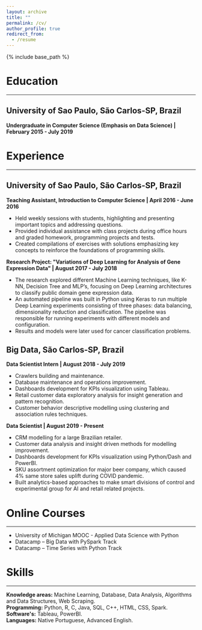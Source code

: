 ```yaml
---
layout: archive
title: ""
permalink: /cv/
author_profile: true
redirect_from:
  - /resume
---
```


{% include base_path %}

Education
=========
_________
## University of Sao Paulo, São Carlos-SP, Brazil
**Undergraduate in Computer Science (Emphasis on Data Science) | February 2015 - July 2019**

Experience
==========
__________
## University of Sao Paulo, São Carlos-SP, Brazil
**Teaching Assistant, Introduction to Computer Science | April 2016 - June 2016**
* Held weekly sessions with students, highlighting and presenting important topics and addressing questions.
* Provided individual assistance with class projects during office hours and graded homework, programming projects and tests.
* Created compilations of exercises with solutions emphasizing key concepts to reinforce the foundations of programming skills.

**Research Project: "Variations of Deep Learning for Analysis of Gene Expression Data" | August 2017 - July 2018**
* The research explored different Machine Learning techniques, like K-NN, Decision Tree and MLP’s, focusing on Deep
Learning architectures to classify public domain gene expression data.
* An automated pipeline was built in Python using Keras to run multiple Deep Learning experiments consisting of three phases:
data balancing, dimensionality reduction and classification. The pipeline was responsible for running experiments with different
 models and configuration.
* Results and models were later used for cancer classification problems.

## Big Data, São Carlos-SP, Brazil
**Data Scientist Intern | August 2018 - July 2019**
* Crawlers building and maintenance.
* Database maintenance and operations improvement.
* Dashboards development for KPIs visualization using Tableau.
* Retail customer data exploratory analysis for insight generation and pattern recognition.
* Customer behavior descriptive modelling using clustering and association rules techniques.

**Data Scientist | August 2019 - Present**
* CRM modelling for a large Brazilian retailer.
* Customer data analysis and insight driven methods for modelling improvement.
* Dashboards development for KPIs visualization using Python/Dash and PowerBI.
* SKU assortment optimization for major beer company, which caused 4% same store sales uplift during COVID pandemic.
* Built analytics-based approaches to make smart divisions of control and experimental group for AI and retail related projects.

Online Courses
==============
______________
* University of Michigan MOOC - Applied Data Science with Python
* Datacamp – Big Data with PySpark Track
* Datacamp – Time Series with Python Track

Skills
======
______
**Knowledge areas:** Machine Learning, Database, Data Analysis, Algorithms and Data Structures, Web Scraping.  
**Programming:** Python, R, C, Java, SQL, C++, HTML, CSS, Spark.  
**Software's:** Tableau, PowerBI.  
**Languages:** Native Portuguese, Advanced English.  


<!--
Publications
======
  <ul>{% for post in site.publications %}
    {% include archive-single-cv.html %}
  {% endfor %}</ul>
  
Talks
======
  <ul>{% for post in site.talks %}
    {% include archive-single-talk-cv.html %}
  {% endfor %}</ul>
  
Teaching
======
  <ul>{% for post in site.teaching %}
    {% include archive-single-cv.html %}
  {% endfor %}</ul>
  
Service and leadership
======
* Currently signed in to 43 different slack teams
 
 -->